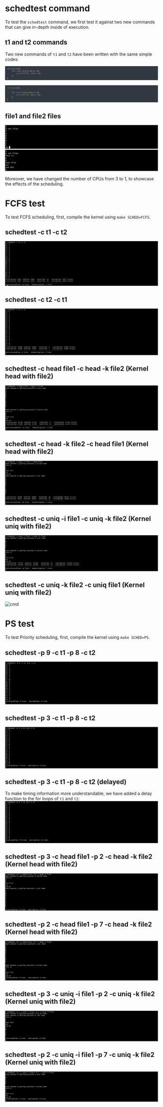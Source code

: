 # schedtest command

To test the `schedtest` command, we first test it against two new commands that can give in-depth inside of execution.

## t1 and t2 commands
Two new commands of `t1` and `t2` have been written with the same simple codes:

![cmd](https://github.com/gkiarashv/xv6/blob/main/images/t1.png)

![cmd](https://github.com/gkiarashv/xv6/blob/main/images/t2.png)


## file1 and file2 files
![cmd](https://github.com/gkiarashv/xv6/blob/main/images/file1.png)
![cmd](https://github.com/gkiarashv/xv6/blob/main/images/file2.png)



Moreover, we have changed the number of CPUs from 3 to 1, to showcase the effects of the scheduling.


# FCFS test
To test FCFS scheduling, first, compile the kernel using `make SCHED=FCFS`.

## schedtest -c t1 -c t2
![cmd](https://github.com/gkiarashv/xv6/blob/main/images/schede1.png)

## schedtest -c t2 -c t1
![cmd](https://github.com/gkiarashv/xv6/blob/main/images/schede2.png)


## schedtest -c head file1 -c head -k file2 (Kernel head with file2)
![cmd](https://github.com/gkiarashv/xv6/blob/main/images/schede3.png)


## schedtest -c head -k file2 -c head file1 (Kernel head with file2)
![cmd](https://github.com/gkiarashv/xv6/blob/main/images/schede4.png)


## schedtest -c uniq -i file1 -c uniq -k file2 (Kernel uniq with file2)
![cmd](https://github.com/gkiarashv/xv6/blob/main/images/schede5.png)


## schedtest -c uniq -k file2 -c uniq file1 (Kernel uniq with file2)
![cmd](https://github.com/gkiarashv/xv6/blob/main/images/schede6.png)








# PS test
To test Priority scheduling, first, compile the kernel using `make SCHED=PS`.

## schedtest -p 9 -c t1 -p 8 -c t2
![cmd](https://github.com/gkiarashv/xv6/blob/main/images/pst1.png)

## schedtest -p 3 -c t1 -p 8 -c t2
![cmd](https://github.com/gkiarashv/xv6/blob/main/images/pst2.png)


## schedtest -p 3 -c t1 -p 8 -c t2 (delayed)
To make timing information more understandable, we have added a delay function to the for loops of `t1` and `t2`:
![cmd](https://github.com/gkiarashv/xv6/blob/main/images/pst3.png)


## schedtest -p 3 -c head file1 -p 2 -c head -k file2 (Kernel head with file2)
![cmd](https://github.com/gkiarashv/xv6/blob/main/images/schedhead3.png)


## schedtest -p 2 -c head file1 -p 7 -c head -k file2 (Kernel head with file2)
![cmd](https://github.com/gkiarashv/xv6/blob/main/images/schedhead4.png)



## schedtest -p 3 -c uniq -i file1 -p 2 -c uniq -k file2 (Kernel uniq with file2)
![cmd](https://github.com/gkiarashv/xv6/blob/main/images/scheduniq3.png)


## schedtest -p 2 -c uniq -i file1 -p 7 -c uniq -k file2 (Kernel uniq with file2)
![cmd](https://github.com/gkiarashv/xv6/blob/main/images/scheduniq4.png)



